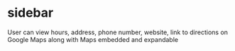 # sidebar
User can view hours, address, phone number, website, link to directions on Google Maps along with Maps embedded and expandable
